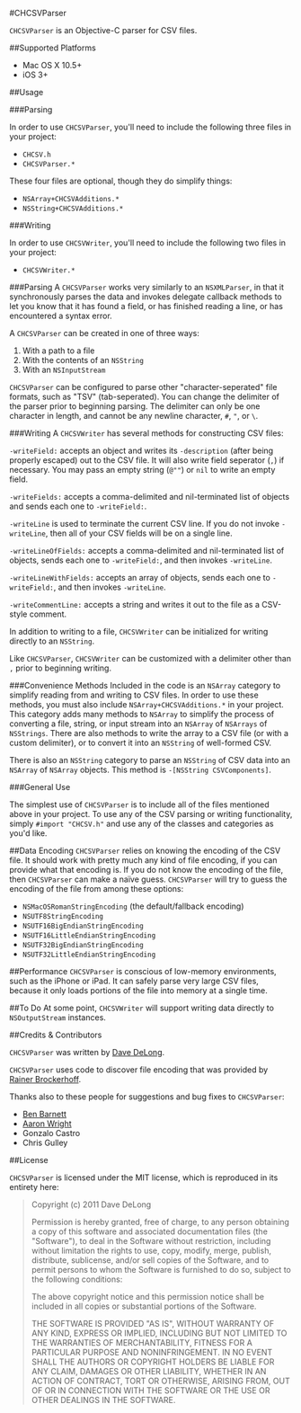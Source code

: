 #CHCSVParser

`CHCSVParser` is an Objective-C parser for CSV files.

##Supported Platforms

- Mac OS X 10.5+
- iOS 3+

##Usage

###Parsing

In order to use `CHCSVParser`, you'll need to include the following three files in your project:

- `CHCSV.h`
- `CHCSVParser.*`

These four files are optional, though they do simplify things:

- `NSArray+CHCSVAdditions.*`
- `NSString+CHCSVAdditions.*`

###Writing

In order to use `CHCSVWriter`, you'll need to include the following two files in your project:

- `CHCSVWriter.*`

###Parsing
A `CHCSVParser` works very similarly to an `NSXMLParser`, in that it synchronously parses the data and invokes delegate callback methods to let you know that it has found a field, or has finished reading a line, or has encountered a syntax error.

A `CHCSVParser` can be created in one of three ways:

1. With a path to a file
2. With the contents of an `NSString`
3. With an `NSInputStream`

`CHCSVParser` can be configured to parse other "character-seperated" file formats, such as "TSV" (tab-seperated).  You can change the delimiter of the parser prior to beginning parsing.  The delimiter can only be one character in length, and cannot be any newline character, `#`, `"`, or `\`.

###Writing
A `CHCSVWriter` has several methods for constructing CSV files:

`-writeField:` accepts an object and writes its `-description` (after being properly escaped) out to the CSV file.  It will also write field seperator (`,`) if necessary.  You may pass an empty string (`@""`) or `nil` to write an empty field.

`-writeFields:` accepts a comma-delimited and nil-terminated list of objects and  sends each one to `-writeField:`.

`-writeLine` is used to terminate the current CSV line.  If you do not invoke `-writeLine`, then all of your CSV fields will be on a single line.

`-writeLineOfFields:` accepts a comma-delimited and nil-terminated list of objects, sends each one to `-writeField:`, and then invokes `-writeLine`.

`-writeLineWithFields:` accepts an array of objects, sends each one to `-writeField:`, and then invokes `-writeLine`.

`-writeCommentLine:` accepts a string and writes it out to the file as a CSV-style comment.

In addition to writing to a file, `CHCSVWriter` can be initialized for writing directly to an `NSString`.

Like `CHCSVParser`, `CHCSVWriter` can be customized with a delimiter other than `,` prior to beginning writing.

###Convenience Methods
Included in the code is an `NSArray` category to simplify reading from and writing to CSV files.  In order to use these methods, you must also include `NSArray+CHCSVAdditions.*` in your project.  This category adds many methods to `NSArray` to simplify the process of converting a file, string, or input stream into an `NSArray` of `NSArrays` of `NSStrings`.  There are also methods to write the array to a CSV file (or with a custom delimiter), or to convert it into an `NSString` of well-formed CSV.

There is also an `NSString` category to parse an `NSString` of CSV data into an `NSArray` of `NSArray` objects.  This method is `-[NSString CSVComponents]`.

###General Use

The simplest use of `CHCSVParser` is to include all of the files mentioned above in your project.  To use any of the CSV parsing or writing functionality, simply `#import "CHCSV.h"` and use any of the classes and categories as you'd like.


##Data Encoding
`CHCSVParser` relies on knowing the encoding of the CSV file.  It should work with pretty much any kind of file encoding, if you can provide what that encoding is.  If you do not know the encoding of the file, then `CHCSVParser` can make a naïve guess.  `CHCSVParser` will try to guess the encoding of the file from among these options:

 - `NSMacOSRomanStringEncoding` (the default/fallback encoding)
 - `NSUTF8StringEncoding`
 - `NSUTF16BigEndianStringEncoding`
 - `NSUTF16LittleEndianStringEncoding`
 - `NSUTF32BigEndianStringEncoding`
 - `NSUTF32LittleEndianStringEncoding`
 
 
##Performance
`CHCSVParser` is conscious of low-memory environments, such as the iPhone or iPad.  It can safely parse very large CSV files, because it only loads portions of the file into memory at a single time.

##To Do
At some point, `CHCSVWriter` will support writing data directly to `NSOutputStream` instances.
 
##Credits & Contributors

`CHCSVParser` was written by [Dave DeLong][1].

`CHCSVParser` uses code to discover file encoding that was provided by [Rainer Brockerhoff][2].

  [1]: http://davedelong.com
  [2]: http://brockerhoff.net/
  
Thanks also to these people for suggestions and bug fixes to `CHCSVParser`:

- [Ben Barnett](https://github.com/benrb)
- [Aaron Wright](https://github.com/acwright)
- Gonzalo Castro
- Chris Gulley
  
##License

`CHCSVParser` is licensed under the MIT license, which is reproduced in its entirety here:


>Copyright (c) 2011 Dave DeLong
>
>Permission is hereby granted, free of charge, to any person obtaining a copy
>of this software and associated documentation files (the "Software"), to deal
>in the Software without restriction, including without limitation the rights
>to use, copy, modify, merge, publish, distribute, sublicense, and/or sell
>copies of the Software, and to permit persons to whom the Software is
>furnished to do so, subject to the following conditions:
>
>The above copyright notice and this permission notice shall be included in
>all copies or substantial portions of the Software.
>
>THE SOFTWARE IS PROVIDED "AS IS", WITHOUT WARRANTY OF ANY KIND, EXPRESS OR
>IMPLIED, INCLUDING BUT NOT LIMITED TO THE WARRANTIES OF MERCHANTABILITY,
>FITNESS FOR A PARTICULAR PURPOSE AND NONINFRINGEMENT. IN NO EVENT SHALL THE
>AUTHORS OR COPYRIGHT HOLDERS BE LIABLE FOR ANY CLAIM, DAMAGES OR OTHER
>LIABILITY, WHETHER IN AN ACTION OF CONTRACT, TORT OR OTHERWISE, ARISING FROM,
>OUT OF OR IN CONNECTION WITH THE SOFTWARE OR THE USE OR OTHER DEALINGS IN
>THE SOFTWARE.
